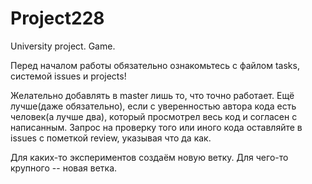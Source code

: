 # Project228
University project. Game.

Перед началом работы обязательно ознакомьтесь с файлом tasks, системой issues и projects!

Желательно добавлять в master лишь то, что точно работает. Ещё лучше(даже обязательно), если с уверенностью автора кода есть человек(а лучше два), который просмотрел весь код и согласен с написанным. Запрос на проверку того или иного кода оставляйте в issues с пометкой review, указывая что да как. 

Для каких-то экспериментов создаём новую ветку.
Для чего-то крупного -- новая ветка.
